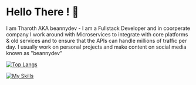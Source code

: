 <h1>Hello There ! 👋</h1>

I am Tharoth AKA beannydev - I am a Fullstack Developer and in coorperate company I work around with Microservices to integrate with core platforms & old services and to ensure that the APIs can handle millions of traffic per day. I usually work on personal projects and make content on social media known as "beannydev"

[![Top Langs](https://github-readme-stats.vercel.app/api/top-langs/?username=JBeanny&layout=compact)](https://github.com/anuraghazra/github-readme-stats)
<br/>

[![My Skills](https://skillicons.dev/icons?i=java,maven,spring,js,react,nextjs,electron,tailwind,sass,ts,dotnet,aws,googlecloud,nodejs,express,npm,terraform,firebase,kubernetes,docker,jenkins,terraform,kafka,rabbitmq,redis,nestjs,mysql,postgresql,mongodb,vite&theme=dark)](https://skillicons.dev)

